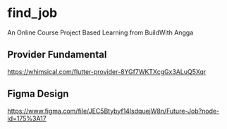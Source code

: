 # find_job

An Online Course Project Based Learning from BuildWith Angga

## Provider Fundamental
https://whimsical.com/flutter-provider-8YGf7WKTXcgGx3ALuQ5Xqr

## Figma Design
https://www.figma.com/file/JEC5Btybyf14lsdquejW8n/Future-Job?node-id=175%3A17
